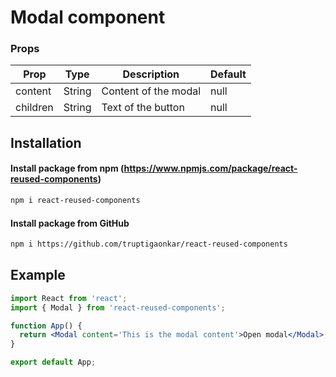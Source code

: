 # Modal component

### Props

| Prop     | Type   | Description          | Default |
| -------- | ------ | -------------------- | ------- |
| content  | String | Content of the modal | null    |
| children | String | Text of the button   | null    |

## Installation

#### Install package from npm (https://www.npmjs.com/package/react-reused-components)

```sh
npm i react-reused-components
```

#### Install package from GitHub

```sh
npm i https://github.com/truptigaonkar/react-reused-components
```

## Example

```jsx
import React from 'react';
import { Modal } from 'react-reused-components';

function App() {
  return <Modal content='This is the modal content'>Open modal</Modal>;
}

export default App;
```
